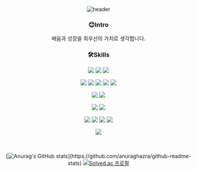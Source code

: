 <div align='center'>

![header](https://capsule-render.vercel.app/api?height=200&type=venom&text=안녕하세요🖐️,%20백엔드%20개발자%20박소윤입니다:]&fontSize=35&fontAlignY=40&desc=Hi%20there🖐️,%20I'm%20backend%20developer%20So-Yun%20Park:])

  
### **😊Intro**

배움과 성장을 최우선의 가치로 생각합니다.  


### **🛠️Skills**

<img src="https://img.shields.io/badge/java-007396?style=for-the-badge&logo=openjdk&logoColor=white"> <img src="https://img.shields.io/badge/javascript-F7DF1E?style=for-the-badge&logo=javascript&logoColor=black"> <img src="https://img.shields.io/badge/csharp-512BD4?style=for-the-badge&logo=csharp&logoColor=white">

<img src="https://img.shields.io/badge/spring boot-6DB33F?style=for-the-badge&logo=spring boot&logoColor=white"> <img src="https://img.shields.io/badge/spring security-6DB33F?style=for-the-badge&logo=spring security&logoColor=white"> <img src="https://img.shields.io/badge/hibernate-59666C?style=for-the-badge&logo=hibernate&logoColor=white"> <img src="https://img.shields.io/badge/junit5-25a162?style=for-the-badge&logo=junit5&logoColor=white"> <img src="https://img.shields.io/badge/spring-6DB33F?style=for-the-badge&logo=spring&logoColor=white">

<img src="https://img.shields.io/badge/mysql-4479A1?style=for-the-badge&logo=mysql&logoColor=white"> <img src="https://img.shields.io/badge/mariadb-003545?style=for-the-badge&logo=mariadb&logoColor=white">

<img src="https://img.shields.io/badge/docker-2496ED?style=for-the-badge&logo=docker&logoColor=white"> <img src="https://img.shields.io/badge/jenkins-D24939?style=for-the-badge&logo=jenkins&logoColor=white">

<img src="https://img.shields.io/badge/git-f05032?style=for-the-badge&logo=git&logoColor=white"> <img src="https://img.shields.io/badge/jira-0052cc?style=for-the-badge&logo=jira&logoColor=white"> <img src="https://img.shields.io/badge/slack-4a154b?style=for-the-badge&logo=slack&logoColor=white"> <img src="https://img.shields.io/badge/notion-000000?style=for-the-badge&logo=notion&logoColor=white">

<img src="https://img.shields.io/badge/unity-000000?style=for-the-badge&logo=unity&logoColor=white">

<br/>
<br/>
<br/>

[![Anurag's GitHub stats](https://github-readme-stats.vercel.app/api?username=soun997&show_icons=true&theme=outrun&hide=stars,)](https://github.com/anuraghazra/github-readme-stats)
 [![Solved.ac
프로필](http://mazassumnida.wtf/api/v2/generate_badge?boj=soun997)](https://solved.ac/profile/soun997)



</div>

<!--
**soun997/soun997** is a ✨ _special_ ✨ repository because its `README.md` (this file) appears on your GitHub profile.

Here are some ideas to get you started:

- 🔭 I’m currently working on ...
- 🌱 I’m currently learning ...
- 👯 I’m looking to collaborate on ...
- 🤔 I’m looking for help with ...
- 💬 Ask me about ...
- 📫 How to reach me: ...
- 😄 Pronouns: ...
- ⚡ Fun fact: ...
-->
